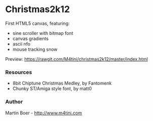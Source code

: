 # Christmas2k12
First HTML5 canvas, featuring:

* sine scroller with bitmap font
* canvas gradients
* ascii nfo
* mouse tracking snow

Preview: <https://rawgit.com/M4tini/christmas2k12/master/index.html>

### Resources
* 8bit Chiptune Christmas Medley, by Fantomenk
* Chunky ST/Amiga style font, by matt0

### Author
Martin Boer - <http://www.m4tini.com>